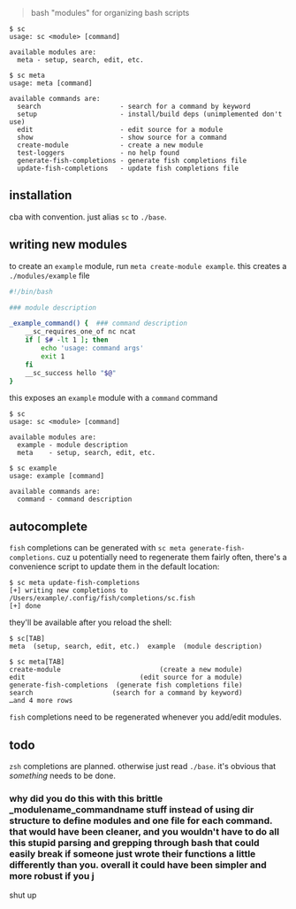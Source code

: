 > bash "modules" for organizing bash scripts

```
$ sc
usage: sc <module> [command]

available modules are:
  meta - setup, search, edit, etc.

$ sc meta
usage: meta [command]

available commands are:
  search                    - search for a command by keyword
  setup                     - install/build deps (unimplemented don't use)
  edit                      - edit source for a module
  show                      - show source for a command
  create-module             - create a new module
  test-loggers              - no help found
  generate-fish-completions - generate fish completions file
  update-fish-completions   - update fish completions file
```

## installation
cba with convention. just alias `sc` to `./base`.

## writing new modules
to create an `example` module, run `meta create-module example`. this creates
a `./modules/example` file

```bash
#!/bin/bash

### module description

_example_command() {  ### command description
    __sc_requires_one_of nc ncat
    if [ $# -lt 1 ]; then
        echo 'usage: command args'
        exit 1
    fi
    __sc_success hello "$@"
}
```

this exposes an `example` module with a `command` command
```
$ sc
usage: sc <module> [command]

available modules are:
  example - module description
  meta    - setup, search, edit, etc.

$ sc example
usage: example [command]

available commands are:
  command - command description
```

## autocomplete
`fish` completions can be generated with `sc meta generate-fish-completions`.
cuz u potentially need to regenerate them fairly often, there's a convenience
script to update them in the default location:
```
$ sc meta update-fish-completions
[+] writing new completions to /Users/example/.config/fish/completions/sc.fish
[+] done
```

they'll be available after you reload the shell:
```
$ sc[TAB]
meta  (setup, search, edit, etc.)  example  (module description)

$ sc meta[TAB]
create-module                         (create a new module)
edit                             (edit source for a module)
generate-fish-completions  (generate fish completions file)
search                    (search for a command by keyword)
…and 4 more rows
```

`fish` completions need to be regenerated whenever you add/edit modules.

## todo
`zsh` completions are planned. otherwise just read `./base`. it's obvious that
_something_ needs to be done.

### why did you do this with this brittle \_modulename\_commandname stuff instead of using dir structure to define modules and one file for each command. that would have been cleaner, and you wouldn't have to do all this stupid parsing and grepping through bash that could easily break if someone just wrote their functions a little differently than you. overall it could have been simpler and more robust if you j
shut up
